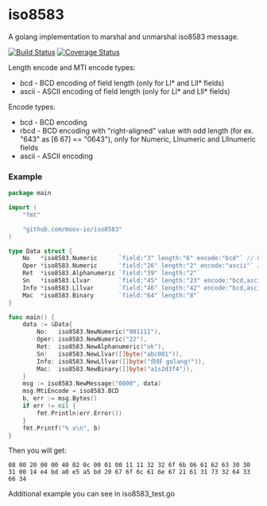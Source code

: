 # iso8583
A golang implementation to marshal and unmarshal iso8583 message.

[![Build Status](https://travis-ci.org/zmwilliam/iso8583.svg?branch=master)](https://travis-ci.org/zmwilliam/iso8583) [![Coverage Status](https://coveralls.io/repos/zmwilliam/iso8583/badge.svg?branch=master&service=github)](https://coveralls.io/github/zmwilliam/iso8583?branch=master)

Length encode and MTI encode types:

* bcd - BCD encoding of field length (only for Ll* and Lll* fields)
* ascii - ASCII encoding of field length (only for Ll* and Lll* fields)


Encode types:

* bcd - BCD encoding
* rbcd - BCD encoding with "right-aligned" value with odd length (for ex. "643" as [6 67] == "0643"), only for Numeric, Llnumeric and Lllnumeric fields
* ascii - ASCII encoding

### Example

```go
package main

import (
	"fmt"

	"github.com/moov-io/iso8583"
)

type Data struct {
	No   *iso8583.Numeric      `field:"3" length:"6" encode:"bcd"` // bcd value encoding
	Oper *iso8583.Numeric      `field:"26" length:"2" encode:"ascii"` // ascii value encoding
	Ret  *iso8583.Alphanumeric `field:"39" length:"2"`
	Sn   *iso8583.Llvar        `field:"45" length:"23" encode:"bcd,ascii"` // bcd length encoding, ascii value encoding
	Info *iso8583.Lllvar       `field:"46" length:"42" encode:"bcd,ascii"`
	Mac  *iso8583.Binary       `field:"64" length:"8"`
}

func main() {
	data := &Data{
		No:   iso8583.NewNumeric("001111"),
		Oper: iso8583.NewNumeric("22"),
		Ret:  iso8583.NewAlphanumeric("ok"),
		Sn:   iso8583.NewLlvar([]byte("abc001")),
		Info: iso8583.NewLllvar([]byte("你好 golang!")),
		Mac:  iso8583.NewBinary([]byte("a1s2d3f4")),
	}
	msg := iso8583.NewMessage("0800", data)
	msg.MtiEncode = iso8583.BCD
	b, err := msg.Bytes()
	if err != nil {
		fmt.Println(err.Error())
	}
	fmt.Printf("% x\n", b)
}
```

Then you will get:

```
08 00 20 00 00 40 02 0c 00 01 00 11 11 32 32 6f 6b 06 61 62 63 30 30 31 00 14 e4 bd a0 e5 a5 bd 20 67 6f 6c 61 6e 67 21 61 31 73 32 64 33 66 34
```

Additional example you can see in iso8583_test.go